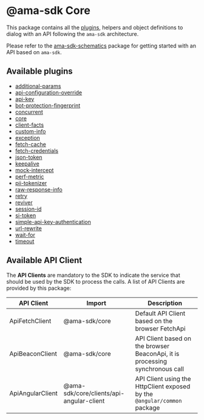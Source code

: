 # @ama-sdk Core

This package contains all the [plugins](/packages/@ama-sdk/core/src/plugins), helpers and object definitions to dialog with an API following the `ama-sdk` architecture.

Please refer to the [ama-sdk-schematics](/packages/@ama-sdk/schematics/README.md) package for getting started with an API based on `ama-sdk`.

## Available plugins

- [additional-params](/packages/@ama-sdk/core/src/plugins/additional-params)
- [api-configuration-override](/packages/@ama-sdk/core/src/plugins/api-configuration-override)
- [api-key](/packages/@ama-sdk/core/src/plugins/api-key)
- [bot-protection-fingerprint](/packages/@ama-sdk/core/src/plugins/bot-protection-fingerprint)
- [concurrent](/packages/@ama-sdk/core/src/plugins/concurrent)
- [core](/packages/@ama-sdk/core/src/plugins/core)
- [client-facts](/packages/@ama-sdk/core/src/plugins/client-facts)
- [custom-info](/packages/@ama-sdk/core/src/plugins/custom-info)
- [exception](/packages/@ama-sdk/core/src/plugins/exception)
- [fetch-cache](/packages/@ama-sdk/core/src/plugins/fetch-cache)
- [fetch-credentials](/packages/@ama-sdk/core/src/plugins/fetch-credentials)
- [json-token](/packages/@ama-sdk/core/src/plugins/json-token)
- [keepalive](/packages/@ama-sdk/core/src/plugins/keepalive)
- [mock-intercept](/packages/@ama-sdk/core/src/plugins/mock-intercept)
- [perf-metric](/packages/@ama-sdk/core/src/plugins/perf-metric)
- [pii-tokenizer](/packages/@ama-sdk/core/src/plugins/pii-tokenizer)
- [raw-response-info](/packages/@ama-sdk/core/src/plugins/raw-response-info)
- [retry](/packages/@ama-sdk/core/src/plugins/retry)
- [reviver](/packages/@ama-sdk/core/src/plugins/reviver)
- [session-id](/packages/@ama-sdk/core/src/plugins/session-id)
- [si-token](/packages/@ama-sdk/core/src/plugins/si-token)
- [simple-api-key-authentication](/packages/@ama-sdk/core/src/plugins/simple-api-key-authentication)
- [url-rewrite](/packages/@ama-sdk/core/src/plugins/url-rewrite)
- [wait-for](/packages/@ama-sdk/core/src/plugins/wait-for)
- [timeout](/packages/@ama-sdk/core/src/plugins/timeout)

## Available API Client

The **API Clients** are mandatory to the SDK to indicate the service that should be used by the SDK to process the calls.
A list of API Clients are provided by this package:

| API Client       | Import                                   | Description                                                                    |
|------------------|------------------------------------------|--------------------------------------------------------------------------------|
| ApiFetchClient   | @ama-sdk/core                            | Default API Client based on the browser FetchApi                               |
| ApiBeaconClient  | @ama-sdk/core                            | API Client based on the browser BeaconApi, it is processing synchronous call   |
| ApiAngularClient | @ama-sdk/core/clients/api-angular-client | API Client using the HttpClient exposed by the `@angular/common` package       |
